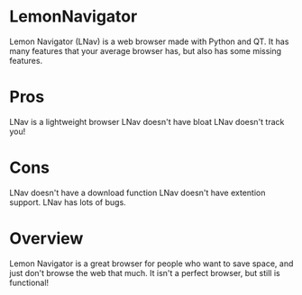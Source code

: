 # LemonNavigator
Lemon Navigator (LNav) is a web browser made with Python and QT. It has many features that your average browser has, but also has some missing features.

# Pros
LNav is a lightweight browser
LNav doesn't have bloat
LNav doesn't track you!

# Cons
LNav doesn't have a download function
LNav doesn't have extention support.
LNav has lots of bugs.

# Overview
Lemon Navigator is a great browser for people who want to save space, and just don't browse the web that much.
It isn't a perfect browser, but still is functional!

